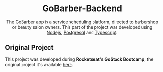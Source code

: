 <h1 align="center">GoBarber-Backend</h1>

<p align="center">The GoBarber app is a service scheduling platform, directed to barbershop or beauty salon owners. This part of the project
    was developed using <a href="https://nodejs.dev/">Nodejs</a>, <a href="https://www.postgresql.org/">Postgresql</a> and <a href="https://www.typescriptlang.org/">Typescript</a>.</p>

<h2>Original Project</h2>
<p>This project was developed during <b>Rocketseat's GoStack Bootcamp</b>, the original project it's available 
<a href="https://github.com/MatheusPires99/gobarber-2.0">here</a>.</p>
